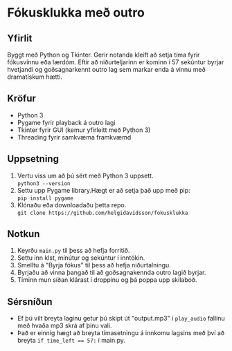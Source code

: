 # Fókusklukka með outro

## Yfirlit

Byggt með Python og Tkinter. Gerir notanda kleift að setja tíma fyrir fókusvinnu eða lærdóm. Eftir að niðurteljarinn er kominn í 57 sekúntur byrjar hvetjandi og goðsagnarkennt outro lag sem markar enda á vinnu með dramatískum hætti.

## Kröfur

- Python 3
- Pygame fyrir playback á outro lagi
- Tkinter fyrir GUI (kemur yfirleitt með Python 3)
- Threading fyrir samkvæma framkvæmd

## Uppsetning

1. Vertu viss um að þú sért með Python 3 uppsett.  
   `python3 --version`
2. Settu upp Pygame library.Hægt er að setja það upp með pip:  
   `pip install pygame`
3. Klónaðu eða downloadaðu þetta repo.  
   `git clone https://github.com/helgidavidsson/fokusklukka`

## Notkun

1. Keyrðu `main.py` til þess að hefja forritið.
2. Settu inn klst, mínútur og sekúntur í inntökin.
3. Smelltu á "Byrja fókus" til þess að hefja niðurtalningu.
4. Byrjaðu að vinna þangað til að goðsagnakennda outro lagið byrjar.
5. Tíminn mun síðan klárast í droppinu og þá poppa upp skilaboð.

## Sérsníðun

- Ef þú vilt breyta laginu getur þú skipt út "output.mp3" í `play_audio` fallinu með hvaða mp3 skrá af þínu vali.
- Það er einnig hægt að breyta tímasetningu á innkomu lagsins með því að breyta `if time_left == 57:` í main.py.
